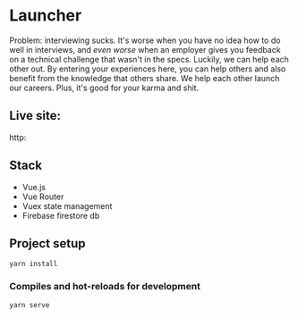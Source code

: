 # Launcher
Problem: interviewing sucks. It's worse when you have no idea how to do well in interviews, and _even worse_ when 
an employer gives you feedback on a technical challenge that wasn't in the specs. Luckily, we can help each other out. By 
entering your experiences here, you can help others and also benefit from the knowledge that others share. We help each other 
launch our careers. Plus, it's good for your karma and shit.

## Live site: 
http:

## Stack
* Vue.js
* Vue Router
* Vuex state management
* Firebase firestore db

## Project setup
```
yarn install
```

### Compiles and hot-reloads for development
```
yarn serve
```
